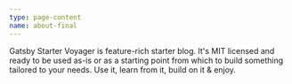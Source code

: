 ```yaml
---
type: page-content
name: about-final
---
```

Gatsby Starter Voyager is feature-rich starter blog. It's MIT licensed and ready to be used as-is or as a starting point from which to build something tailored to your needs. Use it, learn from it, build on it & enjoy.